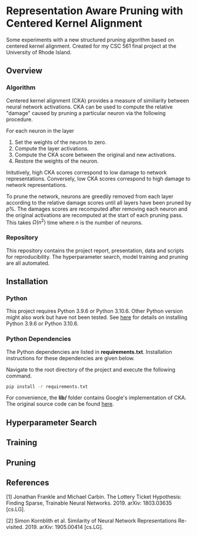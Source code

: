# Representation Aware Pruning with Centered Kernel Alignment

Some experiments with a new structured pruning algorithm based on centered kernel alignment. Created for my CSC 561 final project at the University of Rhode Island.

## Overview

### Algorithm

Centered kernel alignment (CKA) provides a measure of similiarity between neural network activations. CKA can be used to compute the relative "damage" caused by pruning a particular neuron via the following procedure.

For each neuron in the layer
1. Set the weights of the neuron to zero.
2. Compute the layer activations.
3. Compute the CKA score between the original and new activations.
4. Restore the weights of the neuron.

Initutively, high CKA scores correspond to low damage to network representations. Conversely, low CKA scores correspond to high damage to network representations. 

To prune the network, neurons are greedily removed from each layer according to the relative damage scores until all layers have been pruned by $p$%. The damages scores are recomputed after removing each neuron and the original activations are recomputed at the start of each pruning pass. This takes $\Omega(n^2)$ time where $n$ is the number of neurons.

### Repository

This repository contains the project report, presentation, data and scripts for reproducibility. The hyperparameter search, model training and pruning are all automated.

## Installation

### Python

This project requires Python 3.9.6 or Python 3.10.6. Other Python version might also work but have not been tested. See [here](https://www.python.org/downloads/) for details on installing Python 3.9.6 or Python 3.10.6.

### Python Dependencies

The Python dependencies are listed in **requirements.txt**. Installation instructions for these dependencies are given below.

Navigate to the root directory of the project and execute the following command.

```bash
pip install -r requirements.txt
```

For convenience, the **lib/** folder contains Google's implementation of CKA. The original source code can be found [here](https://github.com/google-research/google-research/tree/master/representation_similarity).

## Hyperparameter Search

## Training

## Pruning

## References

\[1\] Jonathan Frankle and Michael Carbin. The Lottery Ticket Hypothesis:
Finding Sparse, Trainable Neural Networks. 2019. arXiv: 1803.03635 \[cs.LG\].

\[2\] Simon Kornblith et al. Similarity of Neural Network Representations Re-
visited. 2019. arXiv: 1905.00414 \[cs.LG\].
